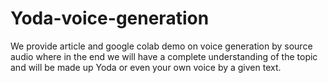 # Yoda-voice-generation
We provide article and google colab demo on voice generation by source audio where in the end we will have a complete understanding of the topic and will be made up Yoda or even your own voice by a given text.
